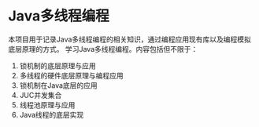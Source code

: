# Java多线程编程

本项目用于记录Java多线程编程的相关知识，通过编程应用现有库以及编程模拟底层原理的方式。
学习Java多线程编程。内容包括但不限于：
1. 锁机制的底层原理与应用
2. 多线程的硬件底层原理与编程应用
3. 锁机制在Java底层的应用
4. JUC并发集合
5. 线程池原理与应用
6. Java线程的底层实现

